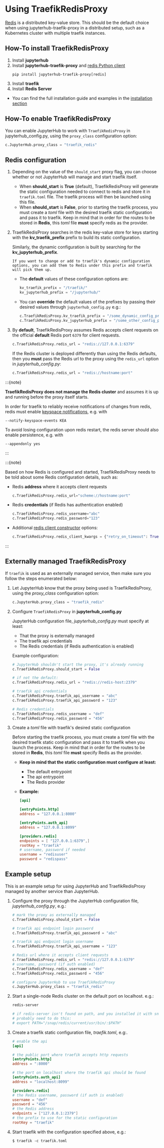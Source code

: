 # Using TraefikRedisProxy

[Redis](https://redis.io) is a distributed key-value store.
This should be the default choice when using jupyterhub-traefik-proxy
in a distributed setup, such as a Kubernetes cluster with multiple traefik instances.

## How-To install TraefikRedisProxy

1. Install **jupyterhub**
2. Install **jupyterhub-traefik-proxy** and [redis Python client](inv:redis:std#index)
   ```
   pip install jupyterhub-traefik-proxy[redis]
   ```
3. Install **traefik**
4. Install **Redis Server**

- You can find the full installation guide and examples in the [installation section](install)

## How-To enable TraefikRedisProxy

You can enable JupyterHub to work with `TraefikRedisProxy` in jupyterhub_config.py,
using the `proxy_class` configuration option:

```python
c.JupyterHub.proxy_class = "traefik_redis"
```

## Redis configuration

1. Depending on the value of the `should_start` proxy flag, you can choose whether or not JupyterHub will manage and start traefik itself.

   - When **should_start** is **True** (default), TraefikRedisProxy will generate the static configuration needed to connect to redis
     and store it in `traefik.toml` file.
     The traefik process will then be launched using this file.
   - When **should_start** is **False**, prior to starting the traefik process, you must create a _toml_ file with the desired
     traefik static configuration and pass it to traefik. Keep in mind that in order for the routes to be stored in **Redis**,
     this _toml_ file **must** specify redis as the provider.

2. TraefikRedisProxy searches in the redis key-value store for keys starting with the **kv_traefik_prefix** prefix to build its static configuration.

   Similarly, the dynamic configuration is built by searching for the **kv_jupyterhub_prefix**.

   ```{note}
   If you want to change or add to traefik's dynamic configuration options, you can add them to Redis under this prefix and traefik will pick them up.
   ```

   - The **default** values of these configuration options are:

     ```python
     kv_traefik_prefix = "/traefik/"
     kv_jupyterhub_prefix = "/jupyterhub/"
     ```

   - You can **override** the default values of the prefixes by passing their desired values through `jupyterhub_config.py` e.g.:
     ```python
     c.TraefikRedisProxy.kv_traefik_prefix = "/some_dynamic_config_prefix/"
     c.TraefikRedisProxy.kv_jupyterhub_prefix = "/some_other_config_prefix/"
     ```

3. By **default**, TraefikRedisProxy assumes Redis accepts client requests on the official **default** Redis port `6379` for client requests.

   ```python
   c.TraefikRedisProxy.redis_url = "redis://127.0.0.1:6379"
   ```

   If the Redis cluster is deployed differently than using the Redis defaults, then you **must** pass the Redis url to the proxy using
   the `redis_url` option in _jupyterhub_config.py_:

   ```python
   c.TraefikRedisProxy.redis_url = "redis://hostname:port"
   ```

:::{note}

**TraefikRedisProxy does not manage the Redis cluster** and assumes it is up and running before the proxy itself starts.

In order for traefik to reliably receive notifications of changes from redis, redis must enable [keyspace notifications](https://redis.io/docs/latest/develop/use/keyspace-notifications/),
e.g. with

```
--notify-keyspace-events KEA
```

To avoid losing configuration upon redis restart, the redis server should also enable persistence, e.g. with

```
--appendonly yes
```

:::

:::{note}

Based on how Redis is configured and started, TraefikRedisProxy needs to be told about some Redis configuration details, such as:

- Redis **address** where it accepts client requests
  ```python
  c.TraefikRedisProxy.redis_url="scheme://hostname:port"
  ```
- Redis **credentials** (if Redis has authentication enabled)
  ```python
  c.TraefikRedisProxy.redis_username="abc"
  c.TraefikRedisProxy.redis_password="123"
  ```
- Additional [redis client constructor](inv:redis:py:class#redis.Redis) options:
  ```python
  c.TraefikRedisProxy.redis_client_kwargs = {"retry_on_timeout": True}
  ```

:::

## Externally managed TraefikRedisProxy

If `traefik` is used as an externally managed service, then make sure you follow the steps enumerated below:

1. Let JupyterHub know that the proxy being used is TraefikRedisProxy, using the _proxy_class_ configuration option:

   ```python
   c.JupyterHub.proxy_class = "traefik_redis"
   ```

2. Configure `TraefikRedisProxy` in **jupyterhub_config.py**

   JupyterHub configuration file, _jupyterhub_config.py_ must specify at least:

   - That the proxy is externally managed
   - The traefik api credentials
   - The Redis credentials (if Redis authentication is enabled)

   Example configuration:

   ```python
   # JupyterHub shouldn't start the proxy, it's already running
   c.TraefikRedisProxy.should_start = False

   # if not the default:
   c.TraefikRedisProxy.redis_url = "redis://redis-host:2379"

   # traefik api credentials
   c.TraefikRedisProxy.traefik_api_username = "abc"
   c.TraefikRedisProxy.traefik_api_password = "123"

   # Redis credentials
   c.TraefikRedisProxy.redis_username = "def"
   c.TraefikRedisProxy.redis_password = "456"
   ```

3. Create a _toml_ file with traefik's desired static configuration

   Before starting the traefik process, you must create a _toml_ file with the desired
   traefik static configuration and pass it to traefik when you launch the process.
   Keep in mind that in order for the routes to be stored in **Redis**,
   this _toml_ file **must** specify Redis as the provider.

   - **Keep in mind that the static configuration must configure at least:**

     - The default entrypoint
     - The api entrypoint
     - The Redis provider

   - **Example:**

     ```toml
     [api]

     [entryPoints.http]
     address = "127.0.0.1:8000"

     [entryPoints.auth_api]
     address = "127.0.0.1:8099"

     [providers.redis]
     endpoints = [ "127.0.0.1:6379",]
     rootKey = "traefik"
     # username, password if needed
     username = "redisuser"
     password = "redispass"
     ```

## Example setup

This is an example setup for using JupyterHub and TraefikRedisProxy managed by another service than JupyterHub.

1. Configure the proxy through the JupyterHub configuration file, _jupyterhub_config.py_, e.g.:

   ```python
   # mark the proxy as externally managed
   c.TraefikRedisProxy.should_start = False

   # traefik api endpoint login password
   c.TraefikRedisProxy.traefik_api_password = "abc"

   # traefik api endpoint login username
   c.TraefikRedisProxy.traefik_api_username = "123"

   # Redis url where it accepts client requests
   c.TraefikRedisProxy.redis_url = "redis://127.0.0.1:6379"
   # username, password (if auth enabled)
   c.TraefikRedisProxy.redis_username = "def"
   c.TraefikRedisProxy.redis_password = "456"

   # configure JupyterHub to use TraefikRedisProxy
   c.JupyterHub.proxy_class = "traefik_redis"
   ```

2. Start a single-node Redis cluster on the default port on localhost. e.g.:

   ```bash
   redis-server

   # if redis-server isn't found on path, and you installed it with snap, you
   # probably need to do this:
   # export PATH="/snap/redis/current/usr/bin/:$PATH"
   ```

3. Create a traefik static configuration file, _traefik.toml_, e.g:.

   ```toml
   # enable the api
   [api]

   # the public port where traefik accepts http requests
   [entryPoints.http]
   address = ":8000"

   # the port on localhost where the traefik api should be found
   [entryPoints.auth_api]
   address = "localhost:8099"

   [providers.redis]
   # the Redis username, password (if auth is enabled)
   username = "def"
   password = "456"
   # the Redis address
   endpoints = ["127.0.0.1:2379"]
   # the prefix to use for the static configuration
   rootKey = "traefik"
   ```

4. Start traefik with the configuration specified above, e.g.:
   ```
   $ traefik -c traefik.toml
   ```
